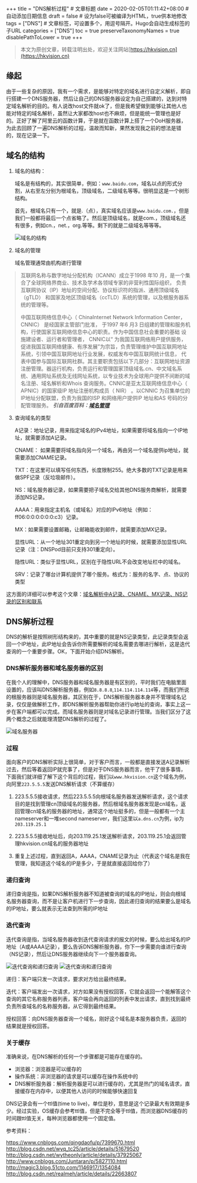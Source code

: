 +++
title = "DNS解析过程"  # 文章标题
date = 2020-02-05T01:11:42+08:00  # 自动添加日期信息
draft = false  # 设为false可被编译为HTML，true供本地修改
tags = ["DNS"]  # 文章标签，可设置多个，用逗号隔开。Hugo会自动生成标签的子URL
categories = ["DNS"]
toc = true
preserveTaxonomyNames = true
disablePathToLower = true
+++

> 本文为原创文章，转载注明出处，欢迎关注网站[https://hkvision.cn](https://hkvision.cn)

## 缘起
由于一些复杂的原因，我有一个需求，是能够对特定的域名进行自定义解析，即自行搭建一个DNS服务器，然后让自己的DNS服务器设定为自己搭建的，达到对特定域名解析的目的。有人说改host文件就ok了，但是我希望做到能够让其他人也能对特定的域名解析，虽然让大家都改host也不麻烦，但是能统一管理也是好的。正好了解了阿里云的函数计算，于是就在函数计算上搭了一个DoH服务器，为此去回顾了一遍DNS解析的过程，温故而知新，果然发现我之前的想法是错的，现在记录一下。

## 域名的结构
1. 域名的结构：

    域名是有结构的，其实很简单，例如：`www.baidu.com`，域名以点的形式分割，从右至左分别为根域名，顶级域名，二级域名等等。很明显这是一个树形结构。

    首先，根域名只有一个，就是.（点），真实域名应该是`www.baidu.com.`，但是我们一般都将最后一个点省略了。然后是顶级域名，就是com.，顶级域名还有很多，例如cn.，net.，org.等等。剩下的就是二级域名等等等。

    ![域名的结构](https://haokunt-pic.oss-cn-beijing.aliyuncs.com/20200205022957.png)

2. 域名的管理

    域名管理通常由机构进行管理

> 互联网名称与数字地址分配机构（ICANN）成立于1998 年10 月，是一个集合了全球网络界商业、技术及学术各领域专家的非营利性国际组织， 负责互联网协议（IP）地址的空间分配、协议标识符的指派、通用顶级域名（gTLD） 和国家及地区顶级域名（ccTLD）系统的管理，以及根服务器系统的管理等。
> 
> 中国互联网络信息中心（ ChinaInternet Network Information Center，CNNIC） 是经国家主管部门批准， 于1997 年6 月3 日组建的管理和服务机构，行使国家互联网络信息中心的职责。作为中国信息社会重要的基础 设施建设者、运行者和管理者， CNNIC以“ 为我国互联网络用户提供服务，促进我国互联网络健康、有序发展”为宗旨，负责管理维护中国互联网地址系统，引领中国互联网地址行业发展，权威发布中国互联网统计信息， 代表中国参与国际互联网社群。其主要职责包括以下几部分：互联网地址资源注册管理。器运行机构，负责运行和管理国家顶级域名.cn、中文域名系统、通用网址系统及无线网址系统，以专业技术为全球用户提供不间断的域名注册、域名解析和Whois 查询服务。CNNIC是亚太互联网络信息中心（ APNIC）的国家级IP 地址注册机构成员（ NIR） 。以CNNIC 为召集单位的IP地址分配联盟，负责为我国的ISP 和网络用户提供IP 地址和AS 号码的分配管理服务。
> ***引自百度百科：[域名管理](https://baike.baidu.com/item/%E5%9F%9F%E5%90%8D%E7%AE%A1%E7%90%86/5939385?fr=aladdin)***

3. 查询域名的类型

    A记录：地址记录，用来指定域名的IPv4地址，如果需要将域名指向一个IP地址，就需要添加A记录。

    CNAME： 如果需要将域名指向另一个域名，再由另一个域名提供ip地址，就需要添加CNAME记录。

    TXT：在这里可以填写任何东西，长度限制255。绝大多数的TXT记录是用来做SPF记录（反垃圾邮件）。

    NS：域名服务器记录，如果需要把子域名交给其他DNS服务商解析，就需要添加NS记录。

    AAAA：用来指定主机名（或域名）对应的IPv6地址（例如：ff06:0:0:0:0:0:0:c3）记录。

    MX：如果需要设置邮箱，让邮箱能收到邮件，就需要添加MX记录。

    显性URL：从一个地址301重定向到另一个地址的时候，就需要添加显性URL记录（注：DNSPod目前只支持301重定向）。

    隐性URL：类似于显性URL，区别在于隐性URL不会改变地址栏中的域名。

    SRV：记录了哪台计算机提供了哪个服务。格式为：服务的名字、点、协议的类型

这方面的详细可以参考这个文章：[域名解析中A记录、CNAME、MX记录、NS记录的区别和联系](https://blog.csdn.net/crazw/article/details/8986581)

## DNS解析过程
DNS的解析是按照树形结构来的，其中重要的就是NS记录类型，此记录类型会返回一个IP地址，此IP地址会告诉你所需要解析的域名需要去哪进行解析，这是迭代查询的一个重要步骤。OK，下面开始介绍DNS解析。

### DNS解析服务器和域名服务器的区别
在我个人的理解中，DNS服务器和域名服务器是有区别的，平时我们在电脑里面设置的，应该叫DNS解析服务器，例如`8.8.8.8`,`114.114.114.114`等，而我们所说的根服务器则是域名服务器，其区别在于，DNS解析服务器本身并不管理域名记录，仅仅是做解析工作，即DNS解析服务器帮助你进行ip地址的查询，事实上这一步在客户端都可以完成。而域名服务器则是对域名记录进行管理。当我们区分了这两个概念之后就能理清楚DNS解析的过程了。


![域名服务器](https://haokunt-pic.oss-cn-beijing.aliyuncs.com/20200205023713.png)

### 过程
面向客户的DNS解析实际上很简单，对于客户而言，一般都是直接发送A记录解析过去，然后等着返回IP就完事了，但是对于DNS服务器而言，他干了很多事情，下面我们就详细了解下这个背后的过程，我们以`www.hkvision.cn`这个域名为例，向阿里`223.5.5.5`发送DNS解析请求（不算缓存）

1. 223.5.5.5接收请求，然后223.5.5.5向根域名服务器发送解析请求，这个请求目的是找到管理cn顶级域名的服务器，然后根域名服务器发现是cn域名，返回管理cn域名的服务器的地址，通常这个地址挺多的，但是一般都有一个主nameserver和一堆second nameserver，我们这里以`a.dns.cn`为例，ip为`203.119.25.1`

2. 223.5.5.5接收地址后，向203.119.25.1发送解析请求，203.119.25.1会返回管理hkvision.cn域名的服务器地址

3. 重复上述过程，直到返回A，AAAA，CNAME记录为止（代表这个域名是我在管理，我知道这个域名的IP是多少，于是就直接返回给你了）


### 递归查询
递归查询是指，如果DNS解析服务器不知道被查询的域名的IP地址，则会向根域名服务器查询，而不是让客户机进行下一步查询，因此递归查询的结果要么是域名的IP地址，要么就表示无法查到所需的IP地址

### 迭代查询
迭代查询是指，当域名服务器收到迭代查询请求的报文的时候，要么给出域名的IP地址（A或AAAA记录），要么告诉DNS解析服务器，你下一步需要向谁进行查询（NS记录），然后让DNS服务器继续向下一个服务器查询。

![迭代查询和递归查询](https://haokunt-pic.oss-cn-beijing.aliyuncs.com/20200205024354.png)
![迭代查询和递归查询](https://haokunt-pic.oss-cn-beijing.aliyuncs.com/20200205025739.png)

递归：客户端只发一次请求，要求对方给出最终结果。

迭代：客户端发出一次请求，对方如果没有授权回答，它就会返回一个能解答这个查询的其它名称服务器列表，客户端会再向返回的列表中发出请求，直到找到最终负责所查域名的名称服务器，从它得到最终结果。

授权回答：向DNS服务器查询一个域名，刚好这个域名是本服务器负责，返回的结果就是授权回答。

### 关于缓存
准确来说，在DNS解析的任何一个步骤都是可能存在缓存的。

- 浏览器：浏览器是可以缓存的
- 操作系统：非浏览器的请求是可以缓存在操作系统中的
- DNS解析服务器：解析服务器是可以进行缓存的，尤其是热门的域名请求，直接缓存在内存中，以便其他人访问的时候能够快速回复

DNS记录会有一个ttl值(time to live)，单位是秒，意思是这个记录最大有效期是多少。经过实验，OS缓存会参考ttl值，但是不完全等于ttl值，而浏览器DNS缓存的时间跟ttl值无关，每种浏览器都使用一个固定值。

参考资料：

https://www.cnblogs.com/qingdaofu/p/7399670.html
http://blog.csdn.net/wyq_tc25/article/details/51679520
http://blog.csdn.net/wytheonly/article/details/37925067
http://www.cnblogs.com/Juntaran/p/5827110.html
http://magic3.blog.51cto.com/1146917/1354084
http://blog.csdn.net/realmeh/article/details/22663807
